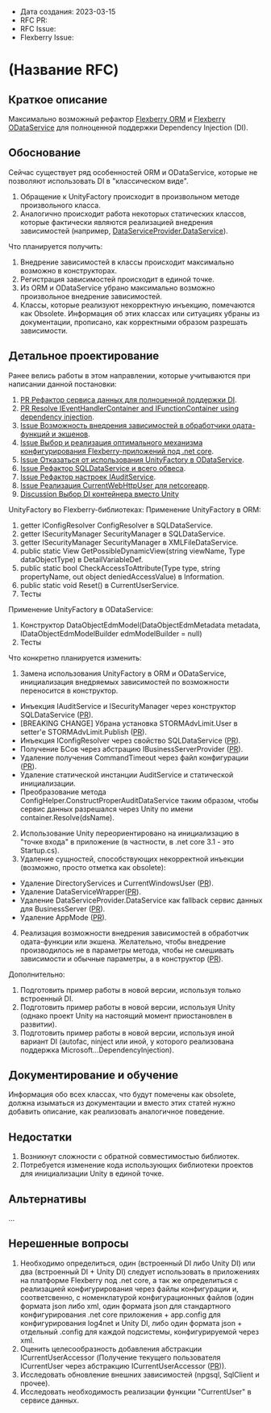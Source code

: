 - Дата создания: 2023-03-15
- RFC PR: 
- RFC Issue: 
- Flexberry Issue:

# (Название RFC)

## Краткое описание

Максимально возможный рефактор [Flexberry ORM](https://github.com/Flexberry/NewPlatform.Flexberry.ORM) и [Flexberry ODataService](https://github.com/Flexberry/NewPlatform.Flexberry.ORM.ODataService) для полноценной поддержки Dependency Injection (DI).

## Обоснование

Сейчас существует ряд особенностей ORM и ODataService, которые не позволяют использовать DI в "классическом виде".
1. Обращение к UnityFactory происходит в произвольном методе произвольного класса.
2. Аналогично происходит работа некоторых статических классов, которые фактически являются реализацией внедрения зависимостей (например, [DataServiceProvider.DataService](https://github.com/Flexberry/NewPlatform.Flexberry.ORM/blob/3ec3dc517469e6df519035d750a3da6c44a91bac/ICSSoft.STORMNET.Business/DataServiceProvider.cs#L28)).

Что планируется получить:
1. Внедрение зависимостей в классы происходит максимально возможно в конструкторах.
2. Регистрация зависимостей происходит в единой точке.
3. Из ORM и ODataService убрано максимально возможно произвольное внедрение зависимостей.
4. Классы, которые реализуют некорректную инъекцию, помечаются как Obsolete. Информация об этих классах или ситуациях убраны из документации, прописано, как корректными образом разрешать зависимости.

## Детальное проектирование

Ранее велись работы в этом направлении, которые учитываются при написании данной постановки:
1. [PR Рефактор сервиса данных для полноценной поддержки DI](https://github.com/Flexberry/NewPlatform.Flexberry.ORM/pull/181).
2. [PR Resolve IEventHandlerContainer and IFunctionContainer using dependency injection](https://github.com/Flexberry/NewPlatform.Flexberry.ORM.ODataService/pull/51).
3. [Issue Возможность внедрения зависимостей в обработчики одата-функций и экшенов](https://github.com/Flexberry/NewPlatform.Flexberry.ORM.ODataService/issues/35).
4. [Issue Выбор и реализация оптимального механизма конфигурирования Flexberry-приложений под .net core](https://github.com/Flexberry/NewPlatform.Flexberry.ORM.ODataService/issues/152).
5. [Issue Отказаться от использования UnityFactory в ODataService](https://github.com/Flexberry/NewPlatform.Flexberry.ORM.ODataService/issues/210).
6. [Issue Рефактор SQLDataService и всего обвеса](https://github.com/Flexberry/NewPlatform.Flexberry.ORM/issues/69).
7. [Issue Рефактор настроек IAuditService](https://github.com/Flexberry/NewPlatform.Flexberry.ORM/issues/70).
8. [Issue Реализация CurrentWebHttpUser для netcoreapp](https://github.com/Flexberry/NewPlatform.Flexberry.ORM/issues/141).
9. [Discussion Выбор DI контейнера вместо Unity](https://github.com/orgs/Flexberry/discussions/16)

UnityFactory во Flexberry-библиотеках:
Применение UnityFactory в ORM: 
1. getter IConfigResolver ConfigResolver в SQLDataService.
2. getter ISecurityManager SecurityManager в SQLDataService.
3. getter ISecurityManager SecurityManager в XMLFileDataService.
4. public static View GetPossibleDynamicView(string viewName, Type dataObjectType) в DetailVariableDef.
5. public static bool CheckAccessToAttribute(Type type, string propertyName, out object deniedAccessValue) в Information.
6. public static void Reset() в CurrentUserService.
7. Тесты

Применение UnityFactory в ODataService: 
1. Конструктор DataObjectEdmModel(DataObjectEdmMetadata metadata, IDataObjectEdmModelBuilder edmModelBuilder = null) 
2. Тесты

Что конкретно планируется изменить:
1. Замена использования UnityFactory в ORM и ODataService, инициализация внедряемых зависимостей по возможности переносится в конструктор.
- Инъекция IAuditService и ISecurityManager через конструктор SQLDataService ([PR](https://github.com/Flexberry/NewPlatform.Flexberry.ORM/pull/181)).
- [BREAKING CHANGE] Убрана установка STORMAdvLimit.User в setter'е STORMAdvLimit.Publish ([PR](https://github.com/Flexberry/NewPlatform.Flexberry.ORM/pull/181)).
- Инъекция IConfigResolver через свойство SQLDataService ([PR](https://github.com/Flexberry/NewPlatform.Flexberry.ORM/pull/181)).
- Получение БСов через абстрацию IBusinessServerProvider ([PR](https://github.com/Flexberry/NewPlatform.Flexberry.ORM/pull/181)).
- Удаление получения CommandTimeout через файл конфигурации ([PR](https://github.com/Flexberry/NewPlatform.Flexberry.ORM/pull/181)).
- Удаление статической инстанции AuditService и статической инициализации.
- Преобразование метода ConfigHelper.ConstructProperAuditDataService таким образом, чтобы сервис данных разрешался через Unity по имени container.Resolve<IDataService>(dsName).
2. Использование Unity переориентировано на инициализацию в "точке входа" в приложение (в частности, в .net core 3.1 - это Startup.cs).
3. Удаление сущностей, способствующих некорректной инъекции (возможно, просто отметка как obsolete):
- Удаление DirectoryServices и CurrentWindowsUser ([PR](https://github.com/Flexberry/NewPlatform.Flexberry.ORM/pull/181)).
- Удаление DataServiceWrapper([PR](https://github.com/Flexberry/NewPlatform.Flexberry.ORM/pull/181)).
- Удаление DataServiceProvider.DataService как fallback сервис данных для BusinessServer ([PR](https://github.com/Flexberry/NewPlatform.Flexberry.ORM/pull/181)).
- Удаление AppMode ([PR](https://github.com/Flexberry/NewPlatform.Flexberry.ORM/pull/181)).
4. Реализация возможности внедрения зависимостей в обработчик одата-функции или экшена. Желательно, чтобы внедрение производилось не в параметры метода, чтобы не смешивать зависимости и обычные параметры, а в конструктор ([PR](https://github.com/Flexberry/NewPlatform.Flexberry.ORM.ODataService/pull/51)).

Дополнительно:
1. Подготовить пример работы в новой версии, используя только встроенный DI.
2. Подготовить пример работы в новой версии, используя Unity (однако проект Unity на настоящий момент приостановлен в развитии).
3. Подготовить пример работы в новой версии, используя иной вариант DI (autofac, ninject или иной, у которого реализована поддержка Microsoft...DependencyInjection).

## Документирование и обучение

Информация обо всех классах, что будут помечены как obsolete, должна изыматься из документации и вместо этих статей нужно добавить описание, как реализовать аналогичное поведение.

## Недостатки

1. Возникнут сложности с обратной совместимостью библиотек.
2. Потребуется изменение кода использующих библиотеки проектов для инициализации Unity в единой точке.

## Альтернативы

...

## Нерешенные вопросы

1. Необходимо определиться, один (встроенный DI либо Unity DI) или два (встроенный DI + Unity DI) следует использовать в приложениях на платформе Flexberry под .net core, а так же определиться с реализацией конфигурирования через файлы конфигурации и, соответсвенно, с номенклатурой конфигурационных файлов (один формата json либо xml, один формата json для стандартного конфигурирования .net core приложения + app.config для конфигурирования log4net и Unity DI, либо один формата json + отдельный .config для каждой подсистемы, конфигурируемой через xml.
2. Оценить целесообразность добавления абстракции ICurrentUserAccessor (Получение текущего пользователя ICurrentUser через абстракцию ICurrentUserAccessor ([PR](https://github.com/Flexberry/NewPlatform.Flexberry.ORM/pull/181))).
3. Исследовать обновление внешних зависимостей (npgsql, SqlClient и прочее).
4. Исследовать необходимость реализации функции "CurrentUser" в сервисе данных.